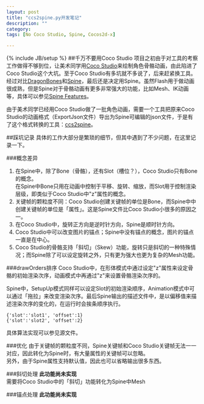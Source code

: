 ```yaml
---
layout: post    
title: "ccs2spine.py开发笔记"
description: ""    
category:     
tags: [No Coco Studio, Spine, Cocos2d-x]

---
```

{% include JB/setup %}
##千万不要用Coco Studio
项目之初由于对工具的考察工作做得不够到位，让美术同学用[Coco Studio]来绘制角色骨骼动画，由此陷进了Coco Studio这个大坑。至于Coco Studio有多坑就不多说了，后来赶紧换工具。    
经过对比[DragonBones]和[Spine]，最后还是决定用Spine。虽然Flash用于做动画很成熟，但是Spine对于骨骼动画有更多非常强大的功能，比如Mesh、IK动画等，具体可以参见[Spine Features]。

由于美术同学已经用Coco Studio做了一批角色动画，需要一个工具把原来Coco Studio的动画格式（ExportJson文件）导出为Spine可编辑的json文件，于是有了这个格式转换的工具：[ccs2spine]。

##踩坑记录
具体的工作大部分是繁琐的细节，但其中遇到了不少问题，在这里记录一下。

###概念差异
1. 在Spine中，除了Bone（骨骼），还有Slot（槽位？），Coco Studio只有Bone的概念。    
   在Spine中Bone只用在动画中控制于平移、旋转、缩放，而Slot用于控制渲染层级，即类似于Coco Studio中"z"属性的概念。
2. 关键帧的颗粒度不同：Coco Studio创建关键帧的单位是Bone，而Spine中中创建关键帧的单位是「属性」。这是Spine文件比Coco Studio小很多的原因之一。
3. 在Coco Studio中，旋转正方向是逆时针方向，Spine是顺时针方向。
4. Coco Studio中可以改变图片的锚点；Spine中没有锚点的概念，图片的锚点一直是在中心。
5. Coco Studio的骨骼支持「斜切」（Skew）功能，旋转只是斜切的一种特殊情况；而Spine除了可以设定旋转之外，只有更为强大也更为复杂的Mesh功能。

###drawOrders排序
Coco Studio中，在形体模式中通过设定"z"属性来设定骨骼的初始渲染次序，动画模式中再通过"z"来设置骨骼渲染次序的。

Spine中，SetupUp模式同样可以设定Slot的初始渲染顺序，Animation模式中可以通过「拖拉」来改变渲染次序。最后Spine输出的描述文件中，是以偏移值来描述渲染次序的变化的，在运行时会挨条顺序执行。

    {'slot':'slot1', 'offset':1}    
    {'slot':'slot2', 'offset':2}
    
具体算法实现可以参见源文件。

###优化
由于关键帧的颗粒度不同，Spine关键帧和Coco Studio关键帧无法一一对应，因此转化为Spine时，有大量属性的关键帧可以忽略。    
另外，由于Spine属性支持默认值，因此也可以省略输出很多东西。

###斜切处理
**此功能尚未实现**    
需要将Coco Studio中的「斜切」功能转化为Spine中Mesh

###锚点处理
**此功能尚未实现**    





[Coco Studio]:http://www.cocos2d-x.org/wiki/Cocos_Studio
[Spine]:http://esotericsoftware.com
[Spine Features]:http://esotericsoftware.com/spine-in-depth
[DragonBones]:http://dragonbones.effecthub.com
[ccs2spine]:https://github.com/mobiuschen/ccs2spine
